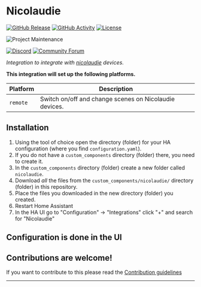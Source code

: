 # Nicolaudie

[![GitHub Release][releases-shield]][releases]
[![GitHub Activity][commits-shield]][commits]
[![License][license-shield]](LICENSE)

![Project Maintenance][maintenance-shield]

[![Discord][discord-shield]][discord]
[![Community Forum][forum-shield]][forum]

_Integration to integrate with [nicolaudie][nicolaudie] devices._

**This integration will set up the following platforms.**

Platform | Description
-- | --
`remote` | Switch on/off and change scenes on Nicolaudie devices.

## Installation

1. Using the tool of choice open the directory (folder) for your HA configuration (where you find `configuration.yaml`).
1. If you do not have a `custom_components` directory (folder) there, you need to create it.
1. In the `custom_components` directory (folder) create a new folder called `nicolaudie`.
1. Download _all_ the files from the `custom_components/nicolaudie/` directory (folder) in this repository.
1. Place the files you downloaded in the new directory (folder) you created.
1. Restart Home Assistant
1. In the HA UI go to "Configuration" -> "Integrations" click "+" and search for "Nicolaudie"

## Configuration is done in the UI

<!---->

## Contributions are welcome!

If you want to contribute to this please read the [Contribution guidelines](CONTRIBUTING.md)

***

[nicolaudie]: https://github.com/blitzkopf/nicolaudie
[commits-shield]: https://img.shields.io/github/commit-activity/y/blitzkopf/nicolaudie.svg?style=for-the-badge
[commits]: https://github.com/blitzkopf/nicolaudie/commits/main
[discord]: https://discord.gg/Qa5fW2R
[discord-shield]: https://img.shields.io/discord/330944238910963714.svg?style=for-the-badge
[exampleimg]: example.png
[forum-shield]: https://img.shields.io/badge/community-forum-brightgreen.svg?style=for-the-badge
[forum]: https://community.home-assistant.io/
[license-shield]: https://img.shields.io/github/license/blitzkopf/nicolaudie.svg?style=for-the-badge
[maintenance-shield]: https://img.shields.io/badge/maintainer-Yngvi%20Þór%20Sigurjónsson%20%40blitzkopf-blue.svg?style=for-the-badge
[releases]: https://github.com/blitzkopf/nicolaudie/releases
[releases-shield]: https://img.shields.io/github/release/blitzkopf/nicolaudie.svg?style=for-the-badge
